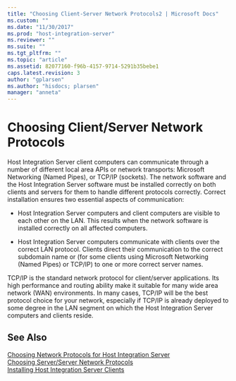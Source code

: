 ```yaml
---
title: "Choosing Client-Server Network Protocols2 | Microsoft Docs"
ms.custom: ""
ms.date: "11/30/2017"
ms.prod: "host-integration-server"
ms.reviewer: ""
ms.suite: ""
ms.tgt_pltfrm: ""
ms.topic: "article"
ms.assetid: 82077160-f96b-4157-9714-5291b35bebe1
caps.latest.revision: 3
author: "gplarsen"
ms.author: "hisdocs; plarsen"
manager: "anneta"
---
```

# Choosing Client/Server Network Protocols
Host Integration Server client computers can communicate through a number of different local area APIs or network transports: Microsoft Networking (Named Pipes), or TCP/IP (sockets). The network software and the Host Integration Server software must be installed correctly on both clients and servers for them to handle different protocols correctly. Correct installation ensures two essential aspects of communication:  
  
-   Host Integration Server computers and client computers are visible to each other on the LAN. This results when the network software is installed correctly on all affected computers.  
  
-   Host Integration Server computers communicate with clients over the correct LAN protocol. Clients direct their communication to the correct subdomain name or (for some clients using Microsoft Networking (Named Pipes) or TCP/IP) to one or more correct server names.  
  
 TCP/IP is the standard network protocol for client/server applications. Its high performance and routing ability make it suitable for many wide area network (WAN) environments. In many cases, TCP/IP will be the best protocol choice for your network, especially if TCP/IP is already deployed to some degree in the LAN segment on which the Host Integration Server computers and clients reside.  
  
## See Also  
 [Choosing Network Protocols for Host Integration Server](../core/choosing-network-protocols-for-host-integration-server1.md)   
 [Choosing Server/Server Network Protocols](../core/choosing-server-server-network-protocols2.md)   
 [Installing Host Integration Server Clients](../core/installing-host-integration-server-clients2.md)